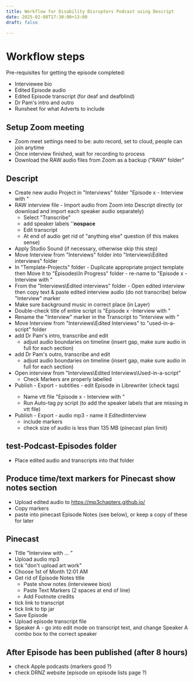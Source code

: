 ```yaml
---
title: Workflow for Disability Disrupters Podcast using Descript
date: 2025-02-08T17:30:00+13:00
draft: false

---
```


# Workflow steps
Pre-requisites for getting the episode completed:
* Interviewee bio
* Edited Episode audio
* Edited Episode transcript (for deaf and deafblind)
* Dr Pam's intro and outro
* Runsheet for what Adverts to include

## Setup Zoom meeting 
* Zoom meet settings need to be: auto record, set to cloud, people can join anytime
* Once interview finished, wait for recording to process
* Download the RAW audio files from Zoom as a backup ("RAW" folder"

## Descript
* Create new audio Project in "Interviews" folder "Episode x - Interview with <Name>"
* RAW interview file - Import audio from Zoom into Descript directly (or download and import each speaker audio separately)
	* Select "Transcribe"
	* add speaker labels '<v Dr Pam>'**nospace**
	* Edit transcript
	* At end of audio get rid of "anything else" question (if this makes sense)
* Apply Studio Sound (if necessary, otherwise skip this step)
* Move Interview from "Interviews" folder into "Interviews\Edited interviews" folder
* In "Template-Projects" folder - Duplicate appropriate project template then Move it to "Episodes\In Progress" folder - re-name to "Episode x - Interview with <Name>"
* From the "Interviews\Edited interviews" folder - Open edited interview then copy text & paste edited interview audio (do not transcribe) below "Interview" marker
* Make sure background music in correct place (in Layer)
* Double-check title of entire script is "Episode x -Interview with <Name>"
* Rename the "Interview" marker in the Transcript to "Interview with <name>"
* Move Interview from "Interviews\Edited Interviews" to "used-in-a-script" folder
* add Dr Pam's intro, transcribe and edit
	* adjust audio boundaries on timeline (insert gap, make sure audio in full for each section)
* add Dr Pam's outro, transcribe and edit
	* adjust audio boundaries on timeline (insert gap, make sure audio in full for each section)
* Open interview from "Interviews\Edited Interviews\Used-in-a-script" 
	* Check Markers are properly labelled
* Publish - Export - subtitles - edit Episode in Librewriter (check <v speaker> tags)
	* Name vtt file "Episode x - Interview with <name>"
	* Run Auto-tag py script (to add the speaker labels that are missing in vtt file)
* Publish - Export - audio mp3 - name it EditedInterview
	* include markers
	* check size of audio is less than 135 MB (pinecast plan limit)
		
## test-Podcast-Episodes folder
* Place edited audio and transcripts into that folder 

## Produce time/text markers for Pinecast show notes section
* Upload edited audio to https://mp3chapters.github.io/
* Copy markers
* paste into pinecast Episode Notes (see below), or keep a copy of these for later
		
## Pinecast
* Title "Interview with ... "
* Upload audio mp3
* tick "don't upload art work"
* Choose 1st of Month 12:01 AM
* Get rid of Episode Notes title	
	* Paste show notes (interviewee bios)
	* Paste Text Markers (2 spaces at end of line)
	* Add Footnote credits
* tick link to transcript
* tick link to tip jar
* Save Episode
* Upload episode transcript file
* Speaker A - go into edit mode on transcript text, and change Speaker A combo box to the correct speaker

## After Episode has been published (after 8 hours)
* check Apple podcasts (markers good ?)
* check DRNZ website (episode on episode lists page ?)
